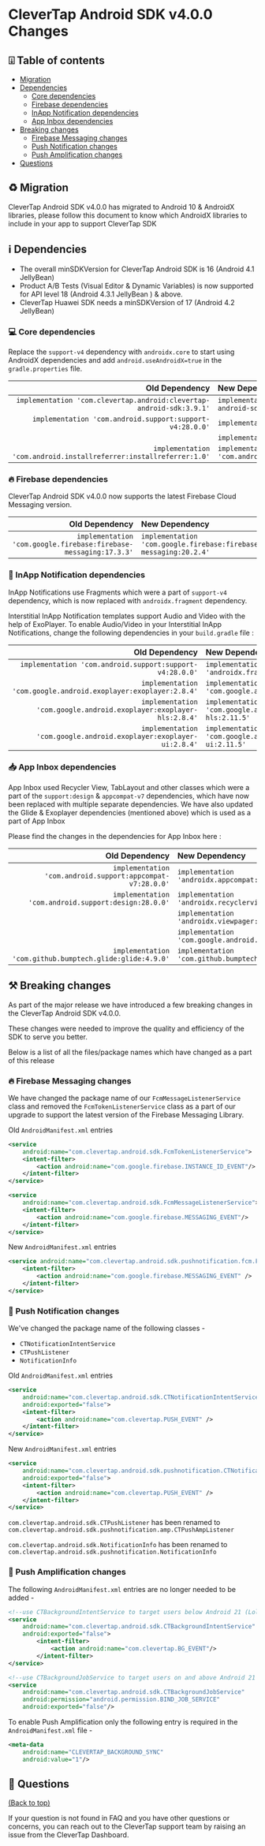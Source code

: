# CleverTap Android SDK v4.0.0 Changes

## ⍗ Table of contents

* [Migration](#%EF%B8%8F-migration)
* [Dependencies](#ℹ%EF%B8%8F-dependencies)
    * [Core dependencies](#-core-dependencies)
    * [Firebase dependencies](#-firebase-dependencies)
    * [InApp Notification dependencies](#-inapp-notification-dependencies)
    * [App Inbox dependencies](#-app-inbox-dependencies)
* [Breaking changes](#%EF%B8%8F-breaking-changes)
    * [Firebase Messaging changes](#-firebase-messaging-changes)
    * [Push Notification changes](#-push-notification-changes)
    * [Push Amplification changes](#-push-amplification-changes)
* [Questions](#-questions)

## ♻️ Migration

CleverTap Android SDK v4.0.0 has migrated to Android 10 & AndroidX libraries, please follow this document to know which AndroidX libraries to include in your app to support CleverTap SDK

## ℹ️ Dependencies

* The overall minSDKVersion for CleverTap Android SDK is 16 (Android 4.1 JellyBean)
* Product A/B Tests (Visual Editor & Dynamic Variables) is now supported for API level 18 (Android 4.3.1 JellyBean ) & above. 
* CleverTap Huawei SDK needs a minSDKVersion of 17 (Android 4.2 JellyBean)

### 💻 Core dependencies

Replace the `support-v4` dependency with `androidx.core` to start using AndroidX dependencies and add `android.useAndroidX=true` in the `gradle.properties` file.

Old Dependency | New Dependency
---:|:---
`implementation 'com.clevertap.android:clevertap-android-sdk:3.9.1'`| `implementation 'com.clevertap.android:clevertap-android-sdk:4.0.0'`
`implementation 'com.android.support:support-v4:28.0.0'` | `implementation 'androidx.core:core:1.3.0'`
                                                         | `implementation 'androidx.fragment:fragment:1.1.0'`
`implementation 'com.android.installreferrer:installreferrer:1.0'` | `implementation 'com.android.installreferrer:installreferrer:2.1'`



### 🔥 Firebase dependencies

CleverTap Android SDK v4.0.0 now supports the latest Firebase Cloud Messaging version.

Old Dependency | New Dependency
---:|:---
`implementation 'com.google.firebase:firebase-messaging:17.3.3'` | `implementation 'com.google.firebase:firebase-messaging:20.2.4'`

### 📠 InApp Notification dependencies

InApp Notifications use Fragments which were a part of `support-v4` dependency, which is now replaced with `androidx.fragment` dependency.

Interstitial InApp Notification templates support Audio and Video with the help of ExoPlayer. To enable Audio/Video in your Interstitial InApp Notifications, change the following dependencies in your `build.gradle` file :

Old Dependency | New Dependency
---:|:---
`implementation 'com.android.support:support-v4:28.0.0'` | `implementation 'androidx.fragment:fragment:1.1.0'`
`implementation 'com.google.android.exoplayer:exoplayer:2.8.4'` | `implementation 'com.google.android.exoplayer:exoplayer:2.11.5'` 
`implementation 'com.google.android.exoplayer:exoplayer-hls:2.8.4'` | `implementation 'com.google.android.exoplayer:exoplayer-hls:2.11.5'`
`implementation 'com.google.android.exoplayer:exoplayer-ui:2.8.4'` | `implementation 'com.google.android.exoplayer:exoplayer-ui:2.11.5'`

### 📥 App Inbox dependencies

App Inbox used Recycler View, TabLayout and other classes which were a part of the `support:design` & `appcompat-v7` dependencies, which have now been replaced with multiple separate dependencies.
We have also updated the Glide & Exoplayer dependencies (mentioned above) which is used as a part of App Inbox

Please find the changes in the dependencies for App Inbox here :

Old Dependency | New Dependency
---:|:---
`implementation 'com.android.support:appcompat-v7:28.0.0'` | `implementation 'androidx.appcompat:appcompat:1.2.0'`
`implementation 'com.android.support:design:28.0.0'` | `implementation 'androidx.recyclerview:recyclerview:1.1.0'`
                                                     | `implementation 'androidx.viewpager:viewpager:1.0.0'`
                                                     | `implementation 'com.google.android.material:material:1.2.1'`
`implementation 'com.github.bumptech.glide:glide:4.9.0'` | `implementation 'com.github.bumptech.glide:glide:4.11.0'`

## ⚒️ Breaking changes

As part of the major release we have introduced a few breaking changes in the CleverTap Android SDK v4.0.0.

These changes were needed to improve the quality and efficiency of the SDK to serve you better.

Below is a list of all the files/package names which have changed as a part of this release

### 🔥 Firebase Messaging changes

We have changed the package name of our `FcmMessageListenerService` class and removed the `FcmTokenListenerService` class as a part of our upgrade to support the latest version of the Firebase Messaging Library.

Old `AndroidManifest.xml` entries

```xml
<service
    android:name="com.clevertap.android.sdk.FcmTokenListenerService">
    <intent-filter>
        <action android:name="com.google.firebase.INSTANCE_ID_EVENT"/>
    </intent-filter>
</service>

<service
    android:name="com.clevertap.android.sdk.FcmMessageListenerService">
    <intent-filter>
        <action android:name="com.google.firebase.MESSAGING_EVENT"/>
    </intent-filter>
</service>
```  

New `AndroidManifest.xml` entries

```xml
<service android:name="com.clevertap.android.sdk.pushnotification.fcm.FcmMessageListenerService">
    <intent-filter>
        <action android:name="com.google.firebase.MESSAGING_EVENT" />
    </intent-filter>
</service>
```

### 📲 Push Notification changes

We've changed the package name of the following classes -

* `CTNotificationIntentService`
* `CTPushListener`
* `NotificationInfo`

Old `AndroidManifest.xml` entries

```xml
<service
    android:name="com.clevertap.android.sdk.CTNotificationIntentService"
    android:exported="false">
    <intent-filter>
        <action android:name="com.clevertap.PUSH_EVENT" />
    </intent-filter>
</service>
``` 

New `AndroidManifest.xml` entries

```xml
<service
    android:name="com.clevertap.android.sdk.pushnotification.CTNotificationIntentService"
    android:exported="false">
    <intent-filter>
        <action android:name="com.clevertap.PUSH_EVENT" />
    </intent-filter>
</service>
```

`com.clevertap.android.sdk.CTPushListener` has been renamed to `com.clevertap.android.sdk.pushnotification.amp.CTPushAmpListener`

`com.clevertap.android.sdk.NotificationInfo` has been renamed to `com.clevertap.android.sdk.pushnotification.NotificationInfo`

### 📲 Push Amplification changes

The following `AndroidManifest.xml` entries are no longer needed to be added -

```xml
<!--use CTBackgroundIntentService to target users below Android 21 (Lollipop)-->
<service
    android:name="com.clevertap.android.sdk.CTBackgroundIntentService"
    android:exported="false">
        <intent-filter>
            <action android:name="com.clevertap.BG_EVENT"/>
        </intent-filter>
</service>

<!--use CTBackgroundJobService to target users on and above Android 21 (Lollipop)-->
<service
    android:name="com.clevertap.android.sdk.CTBackgroundJobService"
    android:permission="android.permission.BIND_JOB_SERVICE"
    android:exported="false"/>
```

To enable Push Amplification only the following entry is required in the `AndroidManifest.xml` file -

```xml
<meta-data
    android:name="CLEVERTAP_BACKGROUND_SYNC"
    android:value="1"/>
```

## 🤝 Questions
[(Back to top)](#-table-of-contents)

If your question is not found in FAQ and you have other questions or concerns, you can reach out to the CleverTap support team by raising an issue from the CleverTap Dashboard.


